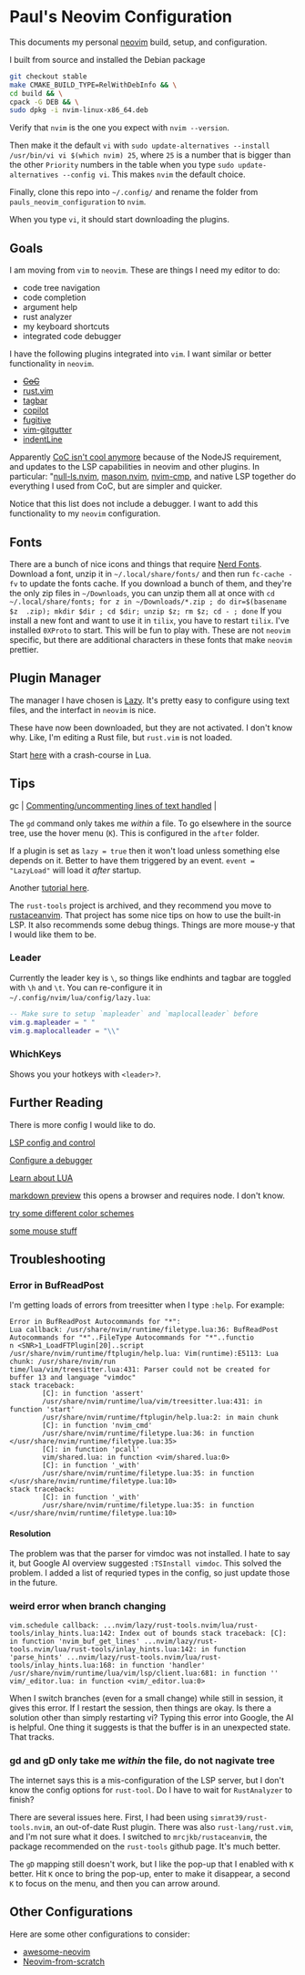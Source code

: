 # Paul's Neovim Configuration

This documents my personal [neovim](https://github.com/neovim/) build, setup, and configuration.

I built from source and installed the Debian package
```bash
git checkout stable
make CMAKE_BUILD_TYPE=RelWithDebInfo && \
cd build && \
cpack -G DEB && \
sudo dpkg -i nvim-linux-x86_64.deb
```

Verify that `nvim` is the one you expect with `nvim --version`.

Then make it the default `vi` with `sudo update-alternatives --install /usr/bin/vi vi $(which nvim) 25`, where `25` is a number that is bigger than the other `Priority` numbers in the table when you type `sudo update-alternatives --config vi`. This makes `nvim` the default choice.

Finally, clone this repo into `~/.config/` and rename the folder from `pauls_neovim_configuration` to `nvim`.

When you type `vi`, it should start downloading the plugins.

## Goals

I am moving from `vim` to `neovim`. These are things I need my editor to do:

* code tree navigation
* code completion
* argument help
* rust analyzer
* my keyboard shortcuts
* integrated code debugger

I have the following plugins integrated into `vim`. I want similar or better functionality in `neovim`.

* ~~[CoC](https://github.com/neoclide/coc.nvim)~~
* [rust.vim](https://github.com/rust-lang/rust.vim)
* [tagbar](https://github.com/preservim/tagbar)
* [copilot](https://github.com/features/copilot)
* [fugitive](https://github.com/tpope/vim-fugitive)
* [vim-gitgutter](https://github.com/airblade/vim-gitgutter)
* [indentLine](https://github.com/Yggdroot/indentLine)

Apparently [CoC isn't cool anymore](https://www.reddit.com/r/neovim/comments/14pvyo4/why_is_nobody_using_coc_anymore/) because of the NodeJS requirement, and updates to the LSP capabilities in neovim and other plugins. In particular:
"[null-ls.nvim](https://github.com/jose-elias-alvarez/null-ls.nvim), [mason.nvim](https://github.com/williamboman/mason.nvim), [nvim-cmp](https://github.com/hrsh7th/nvim-cmp), and native LSP together do everything I used from CoC, but are simpler and quicker.

Notice that this list does not include a debugger. I want to add this functionality to my `neovim` configuration.

## Fonts

There are a bunch of nice icons and things that require [Nerd Fonts](https://www.nerdfonts.com/#home). Download a font, unzip it in `~/.local/share/fonts/` and then run `fc-cache -fv` to update the fonts cache. If you download a bunch of them, and they're the only zip files in `~/Downloads`, you can unzip them all at once with `cd ~/.local/share/fonts; for z in ~/Downloads/*.zip ; do dir=$(basename $z  .zip); mkdir $dir ; cd $dir; unzip $z; rm $z; cd - ; done`
If you install a new font and want to use it in `tilix`, you have to restart `tilix`. I've installed `0XProto` to start.
This will be fun to play with.
These are not `neovim` specific, but there are additional characters in these fonts that make `neovim` prettier.

## Plugin Manager

The manager I have chosen is [Lazy](https://lazy.folke.io/). It's pretty easy to configure using text files, and the interfact in `neovim` is nice.

These have now been downloaded, but they are not activated. I don't know why. Like, I'm editing a Rust file, but `rust.vim` is not loaded.


Start [here](https://www.notonlycode.org/neovim-lua-config/) with a crash-course in Lua.

## Tips

 gc | [Commenting/uncommenting lines of text handled](https://github.com/neovim/neovim/blob/73de98256cf3932dca156fbfd0c82c1cc10d487e/runtime/doc/various.txt#L561-L597) |

The `gd` command only takes me _within_ a file. To go elsewhere in the source tree, use the hover menu (`K`). This is configured in the `after` folder.

If a plugin is set as `lazy = true` then it won't load unless something else depends on it. Better to have them triggered by an event. `event = "LazyLoad"` will load it _after_ startup.

Another [tutorial here](https://github.com/neovim/neovim/blob/73de98256cf3932dca156fbfd0c82c1cc10d487e/runtime/doc/various.txt#L561-L597).

The `rust-tools` project is archived, and they recommend you move to [rustaceanvim](https://github.com/mrcjkb/rustaceanvim).
That project has some nice tips on how to use the built-in LSP.
It also recommends some debug things.
Things are more mouse-y that I would like them to be.

### Leader

Currently the leader key is `\`, so things like endhints and tagbar are toggled with `\h` and `\t`.
You can re-configure it in `~/.config/nvim/lua/config/lazy.lua`:
```lua
-- Make sure to setup `mapleader` and `maplocalleader` before
vim.g.mapleader = " "
vim.g.maplocalleader = "\\"
```

### WhichKeys

Shows you your hotkeys with `<leader>?`.

## Further Reading

There is more config I would like to do.

[LSP config and control](https://github.com/nanotee/nvim-lsp-basics/blob/main/doc/lsp-basics.txt)

[Configure a debugger](https://github.com/mrcjkb/rustaceanvim?tab=readme-ov-file#using-codelldb-for-debugging)

[Learn about LUA](https://neovim.io/doc/user/lua-guide.html)

[markdown preview](https://github.com/iamcco/markdown-preview.nvim) this opens a browser and requires node. I don't know.

[try some different color schemes](https://medium.com/unixification/my-favorite-neovim-colorschemes-1e5c995fa12e)

[some mouse stuff](https://alpha2phi.medium.com/neovim-101-mouse-and-menu-a2d2be60b3e1)

## Troubleshooting

### Error in BufReadPost
I'm getting loads of errors from treesitter when I type `:help`. For example:
```
Error in BufReadPost Autocommands for "*":
Lua callback: /usr/share/nvim/runtime/filetype.lua:36: BufReadPost Autocommands for "*"..FileType Autocommands for "*"..functio
n <SNR>1_LoadFTPlugin[20]..script /usr/share/nvim/runtime/ftplugin/help.lua: Vim(runtime):E5113: Lua chunk: /usr/share/nvim/run
time/lua/vim/treesitter.lua:431: Parser could not be created for buffer 13 and language "vimdoc"
stack traceback:
        [C]: in function 'assert'
        /usr/share/nvim/runtime/lua/vim/treesitter.lua:431: in function 'start'
        /usr/share/nvim/runtime/ftplugin/help.lua:2: in main chunk
        [C]: in function 'nvim_cmd'
        /usr/share/nvim/runtime/filetype.lua:36: in function </usr/share/nvim/runtime/filetype.lua:35>
        [C]: in function 'pcall'
        vim/shared.lua: in function <vim/shared.lua:0>
        [C]: in function '_with'
        /usr/share/nvim/runtime/filetype.lua:35: in function </usr/share/nvim/runtime/filetype.lua:10>
stack traceback:
        [C]: in function '_with'
        /usr/share/nvim/runtime/filetype.lua:35: in function </usr/share/nvim/runtime/filetype.lua:10>

```

#### Resolution
The problem was that the parser for vimdoc was not installed. I hate to say it, but Google AI overview suggested
`:TSInstall vimdoc`. This solved the problem.
I added a list of requried types in the config, so just update those in the future.

### weird error when branch changing

```
vim.schedule callback: ...nvim/lazy/rust-tools.nvim/lua/rust-tools/inlay_hints.lua:142: Index out of bounds stack traceback: [C]: in function 'nvim_buf_get_lines' ...nvim/lazy/rust-tools.nvim/lua/rust-tools/inlay_hints.lua:142: in function 'parse_hints' ...nvim/lazy/rust-tools.nvim/lua/rust-tools/inlay_hints.lua:168: in function 'handler' /usr/share/nvim/runtime/lua/vim/lsp/client.lua:681: in function '' vim/_editor.lua: in function <vim/_editor.lua:0>
```

When I switch branches (even for a small change) while still in session, it gives this error.
If I restart the session, then things are okay.
Is there a solution other than simply restarting vi?
Typing this error into Google, the AI is helpful. One thing it suggests is that the buffer is in an unexpected state. That tracks.

### gd and gD only take me _within_ the file, do not nagivate tree

The internet says this is a mis-configuration of the LSP server, but I don't know the config options for `rust-tool`.
Do I have to wait for `RustAnalyzer` to finish?

There are several issues here. First, I had been using `simrat39/rust-tools.nvim`, an out-of-date Rust plugin.
There was also `rust-lang/rust.vim`, and I'm not sure what it does.
I switched to `mrcjkb/rustaceanvim`, the package recommended on the `rust-tools` github page. It's much better.

The `gD` mapping still doesn't work, but I like the pop-up that I enabled with `K` better. Hit `K` once to bring the pop-up, enter to make it disappear, a second `K` to focus on the menu, and then you can arrow around.

## Other Configurations

Here are some other configurations to consider:

* [awesome-neovim](https://github.com/rockerBOO/awesome-neovim)
* [Neovim-from-scratch](https://github.com/LunarVim/Neovim-from-scratch)

